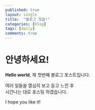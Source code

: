 ```yaml
---
published: true
layout: single
title:  "블로그 첫글!"
categories: [blog]
tags: [daily]
comments: true
---
```


# 안녕하세요!

**Hello world**, 제 첫번째 블로그 포스트입니다.

여러 일들을 열심히 보고 듣고 느낀 후  
시간나는 대로 포스팅 하겠습니다.  

I hope you like it!

